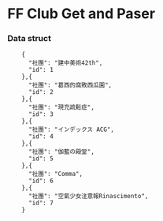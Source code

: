 # FF Club Get and Paser

### Data struct

		{
		  "社團": "建中美術42th",
		  "id": 1
		},{
		  "社團": "葛西的腐敗西瓜園",
		  "id": 2
		},{
		  "社團": "現充疏鬆症",
		  "id": 3
		},{
		  "社團": "インデックス ACG",
		  "id": 4
		},{
		  "社團": "伽藍の殿堂",
		  "id": 5
		},{
		  "社團": "Comma",
		  "id": 6
		},{
		  "社團": "空氣少女注意報Rinascimento",
		  "id": 7
		}